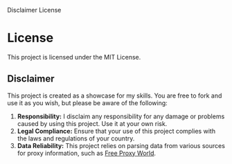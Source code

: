 Disclaimer License

# License

This project is licensed under the MIT License.

## Disclaimer

This project is created as a showcase for my skills. You are free to fork and use it as you wish, but please be aware of the following:

1. **Responsibility:** I disclaim any responsibility for any damage or problems caused by using this project. Use it at your own risk.
2. **Legal Compliance:** Ensure that your use of this project complies with the laws and regulations of your country.
3. **Data Reliability:** This project relies on parsing data from various sources for proxy information, such as [Free Proxy World](https://www.freeproxy.world/).
